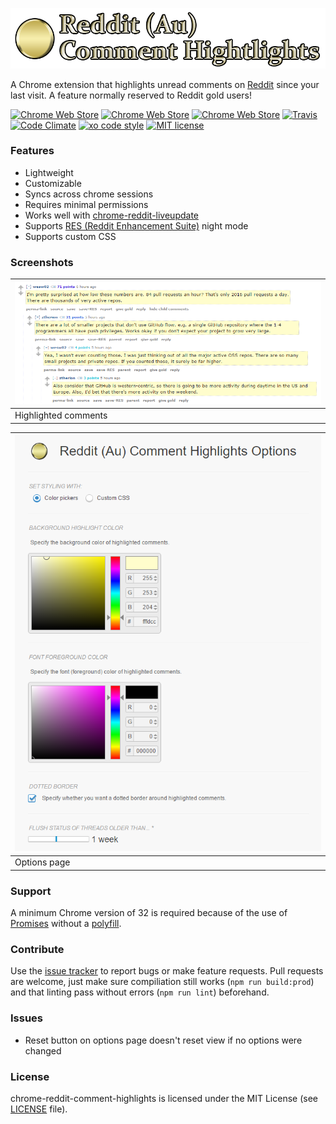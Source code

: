 ![](img/Logo.png)

A Chrome extension that highlights unread comments on [Reddit](https://www.reddit.com) since your last visit. A feature normally reserved to Reddit gold users!

[![Chrome Web Store](https://img.shields.io/chrome-web-store/v/jeodebnjeecpbmbgimbpinccfkihhjid.svg?style=flat)](https://chrome.google.com/webstore/detail/jeodebnjeecpbmbgimbpinccfkihhjid)
[![Chrome Web Store](https://img.shields.io/chrome-web-store/d/jeodebnjeecpbmbgimbpinccfkihhjid.svg?style=flat)](https://chrome.google.com/webstore/detail/jeodebnjeecpbmbgimbpinccfkihhjid)
[![Chrome Web Store](https://img.shields.io/chrome-web-store/rating/jeodebnjeecpbmbgimbpinccfkihhjid.svg?style=flat)](https://chrome.google.com/webstore/detail/jeodebnjeecpbmbgimbpinccfkihhjid)
[![Travis](https://img.shields.io/travis/aesy/chrome-reddit-comment-highlights.svg?style=flat)](https://travis-ci.org/aesy/chrome-reddit-comment-highlights)
[![Code Climate](https://api.codeclimate.com/v1/badges/58c163ade1cb44a6c8c2/maintainability)](https://codeclimate.com/github/aesy/chrome-reddit-comment-highlights)
[![xo code style](https://img.shields.io/badge/code%20style-%20XO-67d5c5.svg?style=flat)](https://github.com/sindresorhus/xo)
[![MIT license](https://img.shields.io/github/license/aesy/chrome-reddit-comment-highlights.svg?style=flat)](https://github.com/aesy/chrome-reddit-comment-highlights/blob/master/LICENSE)

### Features
* Lightweight
* Customizable
* Syncs across chrome sessions
* Requires minimal permissions
* Works well with [chrome-reddit-liveupdate](https://github.com/aesy/chrome-reddit-liveupdate)
* Supports [RES (Reddit Enhancement Suite)](https://redditenhancementsuite.com/) night mode
* Supports custom CSS

### Screenshots
![](img/Screenshot_highlight.png) |
--------------------------------- |
Highlighted comments              |

![](img/Screenshot_options.png)   |
--------------------------------- |
Options page                      |

### Support
A minimum Chrome version of 32 is required because of the use of [Promises](https://developer.mozilla.org/en/docs/Web/JavaScript/Reference/Global_Objects/Promise) without a [polyfill](https://developer.mozilla.org/en-US/docs/Glossary/Polyfill).

### Contribute
Use the [issue tracker](https://github.com/aesy/chrome-reddit-comment-highlights/issues) to report bugs or make feature requests.
Pull requests are welcome, just make sure compiliation still works (`npm run build:prod`) 
and that linting pass without errors (`npm run lint`) beforehand.

### Issues
- Reset button on options page doesn't reset view if no options were changed

### License
chrome-reddit-comment-highlights is licensed under the MIT License (see [LICENSE](./blob/master/LICENSE) file).
